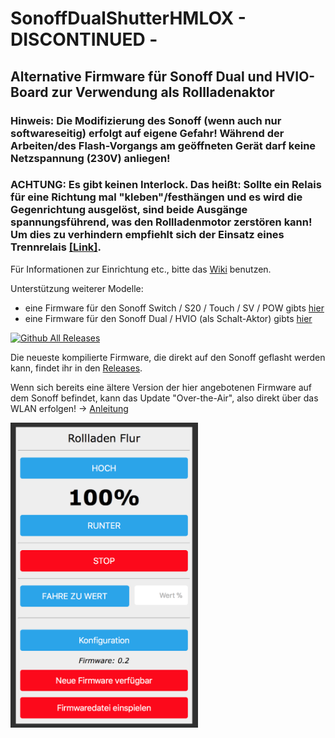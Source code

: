 # SonoffDualShutterHMLOX - DISCONTINUED -

## Alternative Firmware für Sonoff Dual und HVIO-Board zur Verwendung als Rollladenaktor

### Hinweis: Die Modifizierung des Sonoff (wenn auch nur softwareseitig) erfolgt auf eigene Gefahr! Während der Arbeiten/des Flash-Vorgangs am geöffneten Gerät darf keine Netzspannung (230V) anliegen!

### ACHTUNG: Es gibt keinen Interlock. Das heißt: Sollte ein Relais für eine Richtung mal "kleben"/festhängen und es wird die Gegenrichtung ausgelöst, sind beide Ausgänge spannungsführend, was den Rollladenmotor zerstören kann! Um dies zu verhindern empfiehlt sich der Einsatz eines Trennrelais [[Link]](https://www.jalousiescout.de/Rolladensteuerung/Trennrelais/Jarolift-Trennrelais-TDR2C.html?gclid=EAIaIQobChMI1abh5Zyw2QIVrp3tCh3N9wQHEAQYASABEgLqEfD_BwE). 

Für Informationen zur Einrichtung etc., bitte das [Wiki](https://github.com/jp112sdl/SonoffDualShutterHMLOX/wiki) benutzen.

Unterstützung weiterer Modelle:
- eine Firmware für den Sonoff Switch / S20 / Touch / SV / POW gibts [hier](https://github.com/jp112sdl/SonoffHMLOX) 
- eine Firmware für den Sonoff Dual / HVIO (als Schalt-Aktor) gibts [hier](https://github.com/jp112sdl/SonoffDualHVIOHMLOX) 

[![Github All Releases](https://img.shields.io/github/downloads/jp112sdl/SonoffDualShutterHMLOX/total.svg)](https://github.com/jp112sdl/SonoffDualShutterHMLOX/releases)

Die neueste kompilierte Firmware, die direkt auf den Sonoff geflasht werden kann, findet ihr in den [Releases](https://github.com/jp112sdl/SonoffDualShutterHMLOX/releases/latest).

Wenn sich bereits eine ältere Version der hier angebotenen Firmware auf dem Sonoff befindet, kann das Update "Over-the-Air", also direkt über das WLAN erfolgen! -> [Anleitung](https://github.com/jp112sdl/SonoffHMLOX/wiki/Flash_OTA)


<img src="Images/web_hm.png" width="300">

